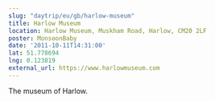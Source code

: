 ```yaml
---
slug: "daytrip/eu/gb/harlow-museum"
title: Harlow Museum
location: Harlow Museum, Muskham Road, Harlow, CM20 2LF
poster: MonsoonBaby
date: '2011-10-11T14:31:00'
lat: 51.778694
lng: 0.123819
external_url: https://www.harlowmuseum.com
---
```


The museum of Harlow.
